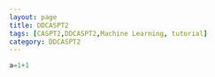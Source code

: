 ```yaml
---
layout: page 
title: DDCASPT2 
tags: [CASPT2,DDCASPT2,Machine Learning, tutorial]
category: DDCASPT2 
---
```


```python
a=1+1
```
